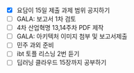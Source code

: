 - [x] 요담이 15일 제출 과제 범위 공지하기
- [ ] GALA: 보고서 1차 검토
- [ ] 4차 산업혁명 13,14주차 PDF 제작
- [ ] GALA: 아키텍처 이미지 첨부 및 보고서제출
- [ ] 민주 과외 준비
- [ ] ibt 토플 리스닝 2번 듣기
- [ ] 딥러닝 클라우드 15장까지 공부하기